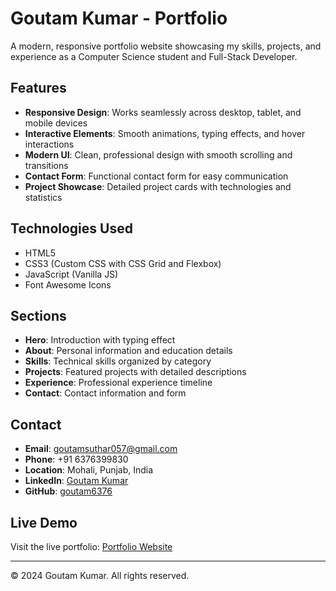 
# Goutam Kumar - Portfolio

A modern, responsive portfolio website showcasing my skills, projects, and experience as a Computer Science student and Full-Stack Developer.

## Features

- **Responsive Design**: Works seamlessly across desktop, tablet, and mobile devices
- **Interactive Elements**: Smooth animations, typing effects, and hover interactions
- **Modern UI**: Clean, professional design with smooth scrolling and transitions
- **Contact Form**: Functional contact form for easy communication
- **Project Showcase**: Detailed project cards with technologies and statistics

## Technologies Used

- HTML5
- CSS3 (Custom CSS with CSS Grid and Flexbox)
- JavaScript (Vanilla JS)
- Font Awesome Icons

## Sections

- **Hero**: Introduction with typing effect
- **About**: Personal information and education details
- **Skills**: Technical skills organized by category
- **Projects**: Featured projects with detailed descriptions
- **Experience**: Professional experience timeline
- **Contact**: Contact information and form

## Contact

- **Email**: goutamsuthar057@gmail.com
- **Phone**: +91 6376399830
- **Location**: Mohali, Punjab, India
- **LinkedIn**: [Goutam Kumar](https://www.linkedin.com/in/goutam-kumar-a864121aa/)
- **GitHub**: [goutam6376](https://github.com/goutam6376)

## Live Demo

Visit the live portfolio: [Portfolio Website](https://your-repl-url.replit.app)

---

© 2024 Goutam Kumar. All rights reserved.
